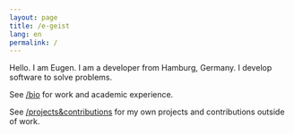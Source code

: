 ```yaml
---
layout: page
title: /e-geist
lang: en
permalink: /
---
```



<p class="center">Hello. I am Eugen. I am a developer from Hamburg, Germany.
I develop software to solve problems.</p>

<p class="center">See <a href="/bio">/bio</a> for work and academic experience.</p>

<p class="center">See <a href="/projects_and_contributions">/projects&contributions</a> for my own projects and contributions outside of work.</p>